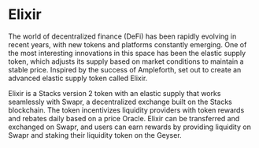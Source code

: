 # Elixir

The world of decentralized finance (DeFi) has been rapidly evolving in recent years, with new tokens and platforms constantly emerging. One of the most interesting innovations in this space has been the elastic supply token, which adjusts its supply based on market conditions to maintain a stable price. Inspired by the success of Ampleforth, set out to create an advanced elastic supply token called Elixir.

Elixir is a Stacks version 2 token with an elastic supply that works seamlessly with Swapr, a decentralized exchange built on the Stacks blockchain. The token incentivizes liquidity providers with token rewards and rebates daily based on a price Oracle. Elixir can be transferred and exchanged on Swapr, and users can earn rewards by providing liquidity on Swapr and staking their liquidity token on the Geyser.
